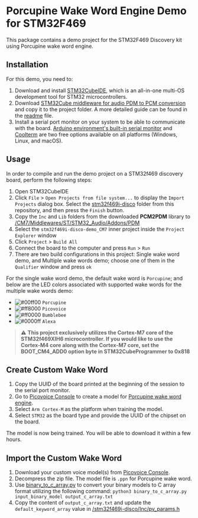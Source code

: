 
# Porcupine Wake Word Engine Demo for STM32F469

This package contains a demo project for the STM32F469 Discovery kit using Porcupine wake word engine. 

## Installation

For this demo, you need to: 
1. Download and install [STM32CubeIDE](https://www.st.com/en/development-tools/stm32cubeide.html), which is an all-in-one multi-OS development tool for STM32 microcontrollers.
1. Download [STM32Cube middleware for audio PDM to PCM conversion](https://www.st.com/en/licensed-software/audiopdm-mw.html) and copy it to the project folder. A more detailed guide can be found in the [readme](./stm32f469i-disco/Middlewares/ST/STM32_Audio/Addons/PDM/readme.txt) file.
1. Install a serial port monitor on your system to be able to communicate with the board. [Arduino environment's built-in serial monitor](https://www.arduino.cc/en/software) and [Coolterm](https://freeware.the-meiers.org/) are two free options available on all platforms (Windows, Linux, and macOS).

## Usage

In order to compile and run the demo project on a STM32f469 discovery board, perform the following steps:

1. Open STM32CubeIDE
2. Click `File` > `Open Projects from file system...` to display the `Import Projects` dialog box. Select the [stm32f469i-disco](./stm32f469i-disco) folder from this repository, and then press the `Finish` button.
3. Copy the `Inc` and `Lib` folders from the downloaded **PCM2PDM** library to [/CM7/Middlewares/ST/STM32_Audio/Addons/PDM](./stm32f469i-disco/CM7/Middlewares/ST/STM32_Audio/Addons/PDM)
4. Select the `stm32f469i-disco-demo_CM7` inner project inside the `Project Explorer` window
5. Click `Project` > `Build All`
6. Connect the board to the computer and press `Run` > `Run`
7. There are two build configurations in this project: Single wake word demo, and Multiple wake words demo; choose one of them in the `Qualifier` window and press `ok`

For the single wake word demo, the default wake word is `Porcupine`; and below are the LED colors associated with supported wake words for the multiple wake words demo:

- ![#00ff00](https://via.placeholder.com/15/00ff00/000000?text=+) `Porcupine`
- ![#ff8000](https://via.placeholder.com/15/ff8000/000000?text=+) `Picovoice`
- ![#ff0000](https://via.placeholder.com/15/ff0000/000000?text=+) `Bumblebee`
- ![#0000ff](https://via.placeholder.com/15/0000ff/000000?text=+) `Alexa`

> :warning: **This project exclusively utilizes the Cortex-M7 core of the STM32f469XIH6 microcontroller. If you would like to use the Cortex-M4 core along with the Cortex-M7 core, set the BOOT_CM4_ADD0 option byte in STM32CubeProgrammer to 0x818**

## Create Custom Wake Word

1. Copy the UUID of the board printed at the beginning of the session to the serial port monitor.
2. Go to [Picovoice Console](https://console.picovoice.ai/) to create a model for [Porcupine wake word engine](https://picovoice.ai/docs/quick-start/console-porcupine/).
3. Select `Arm Cortex-M` as the platform when training the model.
4. Select `STM32` as the board type and provide the UUID of the chipset on the board.

The model is now being trained. You will be able to download it within a few hours.

## Import the Custom Wake Word

1. Download your custom voice model(s) from [Picovoice Console](https://console.picovoice.ai/).
2. Decompress the zip file. The model file is `.ppn` for Porcupine wake word.
3. Use [binary_to_c_array.py](https://github.com/Picovoice/picovoice/tree/master/resources/scripts/binary_to_c_array.py) to convert your binary models to C array format  utilizing the following command:
`python3 binary_to_c_array.py input_binary_model output_c_array.txt`
1. Copy the content of `output_c_array.txt` and update the `default_keyword_array` value in [/stm32f469i-disco/Inc/pv_params.h](./stm32f469i-disco/Inc/pv_params.h)
 
